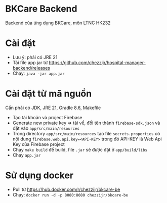 # BKCare Backend
Backend của ứng dụng BKCare, môn LTNC HK232

# Cài đặt
- Lưu ý: phải có JRE 21
- Tải file app.jar từ https://github.com/chezzijr/hospital-manager-backend/releases
- Chạy: `java -jar app.jar`

# Cài đặt từ mã nguồn
Cần phải có JDK, JRE 21, Gradle 8.6, Makefile
- Tạo tài khoản và project Firebase
- Generate new private key => tải về, đổi tên thành `firebase-sdk.json` và đặt vào `app/src/main/resources`
- Trong directory `app/src/main/resources` tạo file `secrets.properties` có nội dung `firebase.web.api.key=<API-KEY>` trong đó API-KEY là Web Api Key của Firebase project
- Chạy `make build` để build, file `.jar` sẽ được đặt ở `app/build/libs`
- Chạy `app.jar`

# Sử dụng docker
- Pull từ https://hub.docker.com/r/chezzijr/bkcare-be
- Chạy: `docker run -d -p 8080:8080 chezzijr/bkcare-be`
